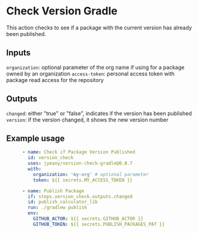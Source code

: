 # Check Version Gradle 

This action checks to see if a package with the current version has already been published.

## Inputs

`organization`: optional parameter of the org name if using for a package owned by an organization
`access-token`: personal access token with package read access for the repository

## Outputs

`changed`: either "true" or "false", indicates if the version has been published  
`version`: if the version changed, it shows the new version number

## Example usage

```yaml
      - name: Check if Package Version Published
        id: version_check
        uses: jyeany/version-check-gradle@0.0.7
        with:
          organization: 'my-org' # optional parameter
          token: ${{ secrets.MY_ACCESS_TOKEN }}

      - name: Publish Package
        if: steps.version_check.outputs.changed
        id: publish_calculator_lib
        run: ./gradlew publish
        env:
          GITHUB_ACTOR: ${{ secrets.GITHUB_ACTOR }}
          GITHUB_TOKEN: ${{ secrets.PUBLISH_PACKAGES_PAT }}
```
